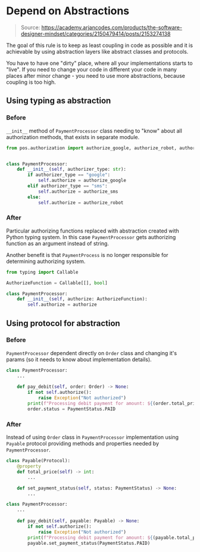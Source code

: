 # Depend on Abstractions

> Source: https://academy.arjancodes.com/products/the-software-designer-mindset/categories/2150479414/posts/2153274138

The goal of this rule is to keep as least coupling in code as possible and it is achievable by using abstraction layers 
like abstract classes and protocols.

You have to have one "dirty" place, where all your implementations starts to "live". If you need to change your code in 
different your code in many places after minor change - you need to use more abstractions, because coupling is too high. 

## Using typing as abstraction
### Before

`__init__` method of `PaymentProcessor` class needing to "know" about all authorization methods, that exists in 
separate module.

```python
from pos.authorization import authorize_google, authorize_robot, authorize_sms


class PaymentProcessor:
    def __init__(self, authorizer_type: str):
        if authorizer_type == "google":
            self.authorize = authorize_google
        elif authorizer_type == "sms":
            self.authorize = authorize_sms
        else:
            self.authorize = authorize_robot
```

### After 
Particular authorizing functions replaced with abstraction created with Python typing system. In this case `PaymentProcessor` 
gets authorizing function as an argument instead of string. 

Another benefit is that `PaymentProcess` is no longer responsible for determining authorizing system. 
```python
from typing import Callable

AuthorizeFunction = Callable[[], bool]

class PaymentProcessor:
    def __init__(self, authorize: AuthorizeFunction):
        self.authorize = authorize
```

## Using protocol for abstraction 

### Before
`PaymentProcessor` dependent directly on `Order` class and changing it's params (so it needs to know about implementation details).

```python
class PaymentProcessor:
    ...
    
    def pay_debit(self, order: Order) -> None:
        if not self.authorize():
            raise Exception("Not authorized")
        print(f"Processing debit payment for amount: ${(order.total_price / 100):.2f}.")
        order.status = PaymentStatus.PAID
```
### After
Instead of using `Order` class in `PaymentProcessor` implementation using `Payable` protocol providing methods and properties needed by `PaymentProcessor`. 

```python
class Payable(Protocol):
    @property
    def total_price(self) -> int:
        ...

    def set_payment_status(self, status: PaymentStatus) -> None:
        ...

class PaymentProcessor:
    ...
    
    def pay_debit(self, payable: Payable) -> None:
        if not self.authorize():
            raise Exception("Not authorized")
        print(f"Processing debit payment for amount: ${(payable.total_price / 100):.2f}.")
        payable.set_payment_status(PaymentStatus.PAID)
```